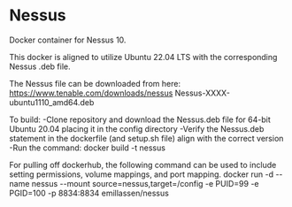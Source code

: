 # Nessus
Docker container for Nessus 10.

This docker is aligned to utilize Ubuntu 22.04 LTS with the corresponding Nessus .deb file. 

The Nessus file can be downloaded from here: https://www.tenable.com/downloads/nessus
Nessus-XXXX-ubuntu1110_amd64.deb


To build:
-Clone repository and download the Nessus.deb file for 64-bit Ubuntu 20.04 placing it in the config directory
-Verify the Nessus.deb statement in the dockerfile (and setup.sh file) align with the correct version
-Run the command: docker build -t nessus

For pulling off dockerhub, the following command can be used to include setting permissions, volume mappings, and port mapping.
docker run -d --name nessus --mount source=nessus,target=/config -e PUID=99 -e PGID=100 -p 8834:8834 emillassen/nessus
